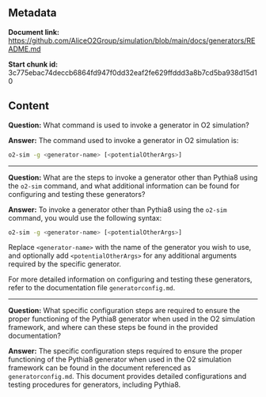 ## Metadata

**Document link:** https://github.com/AliceO2Group/simulation/blob/main/docs/generators/README.md

**Start chunk id:** 3c775ebac74deccb6864fd947f0dd32eaf2fe629ffddd3a8b7cd5ba938d15d10

## Content

**Question:** What command is used to invoke a generator in O2 simulation?

**Answer:** The command used to invoke a generator in O2 simulation is:

```bash
o2-sim -g <generator-name> [<potentialOtherArgs>]
```

---

**Question:** What are the steps to invoke a generator other than Pythia8 using the `o2-sim` command, and what additional information can be found for configuring and testing these generators?

**Answer:** To invoke a generator other than Pythia8 using the `o2-sim` command, you would use the following syntax:

```bash
o2-sim -g <generator-name> [<potentialOtherArgs>]
```

Replace `<generator-name>` with the name of the generator you wish to use, and optionally add `<potentialOtherArgs>` for any additional arguments required by the specific generator.

For more detailed information on configuring and testing these generators, refer to the documentation file `generatorconfig.md`.

---

**Question:** What specific configuration steps are required to ensure the proper functioning of the Pythia8 generator when used in the O2 simulation framework, and where can these steps be found in the provided documentation?

**Answer:** The specific configuration steps required to ensure the proper functioning of the Pythia8 generator when used in the O2 simulation framework can be found in the document referenced as `generatorconfig.md`. This document provides detailed configurations and testing procedures for generators, including Pythia8.